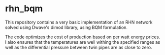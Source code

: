 # rhn_bqm
This repository contains a very basic implementation of an RHN network solved using Dwave's dimod library, using BQM formulation.

The code optimizes the cost of production based on per watt energy prices. I also ensures that the temperatures are well withing the specified ranges as well as the differential pressure between twin pipes are as close to zero.
